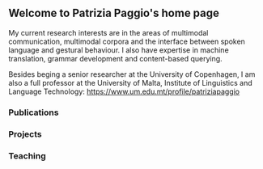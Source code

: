 ## Welcome to Patrizia Paggio's home page

My current research interests are in the areas of multimodal communication, multimodal corpora and the interface between spoken language and gestural behaviour. I also have expertise in machine translation, grammar development and content-based querying.

Besides beging a senior researcher at the University of Copenhagen, I am also a full professor at the University of Malta, Institute of Linguistics and Language Technology: https://www.um.edu.mt/profile/patriziapaggio

### Publications

### Projects

### Teaching


